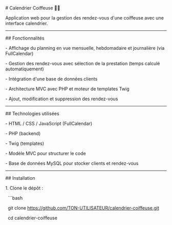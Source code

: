 \# Calendrier Coiffeuse 💇‍♀️



Application web pour la gestion des rendez-vous d'une coiffeuse avec une interface calendrier.



---



\## Fonctionnalités



\- Affichage du planning en vue mensuelle, hebdomadaire et journalière (via FullCalendar)

\- Gestion des rendez-vous avec sélection de la prestation (temps calculé automatiquement)

\- Intégration d'une base de données clients

\- Architecture MVC avec PHP et moteur de templates Twig

\- Ajout, modification et suppression des rendez-vous



---



\## Technologies utilisées



\- HTML / CSS / JavaScript (FullCalendar)

\- PHP (backend)

\- Twig (templates)

\- Modèle MVC pour structurer le code

\- Base de données MySQL pour stocker clients et rendez-vous



---



\## Installation



1\. Clone le dépôt :

&nbsp;  ```bash

&nbsp;  git clone https://github.com/TON-UTILISATEUR/calendrier-coiffeuse.git

&nbsp;  cd calendrier-coiffeuse



